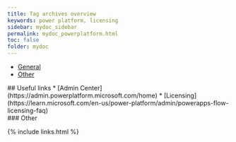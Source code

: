 ```yaml
---
title: Tag archives overview
keywords: power platform, licensing
sidebar: mydoc_sidebar
permalink: mydoc_powerplatform.html
toc: false
folder: mydoc
---
```


<ul id="profileTabs" class="nav nav-tabs">
    <li class="active"><a class="noCrossRef" href="#general" data-toggle="tab">General</a></li>
    <li><a class="noCrossRef" href="#other" data-toggle="tab">Other</a></li>
</ul>
  <div class="tab-content">
<div role="tabpanel" class="tab-pane active" id="general" markdown="1">
## Useful links
* [Admin Center](https://admin.powerplatform.microsoft.com/home)
* [Licensing](https://learn.microsoft.com/en-us/power-platform/admin/powerapps-flow-licensing-faq)
</div>

<div role="tabpanel" class="tab-pane" id="other" markdown="1">
### Other
</div>
</div>

{% include links.html %}
